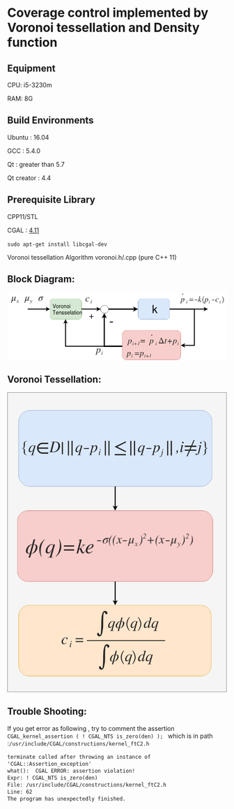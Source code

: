 # Coverage control implemented by Voronoi tessellation and Density function

## Equipment

CPU: i5-3230m

RAM: 8G

## Build Environments

Ubuntu : 16.04

GCC : 5.4.0

Qt  : greater than 5.7

Qt creator : 4.4

## Prerequisite Library

CPP11/STL

CGAL : [4.11](https://www.cgal.org/)

`sudo apt-get install libcgal-dev`

Voronoi tessellation Algorithm  voronoi.h/.cpp (pure C++ 11)

## Block Diagram:
![alt text](Diagram/Block_Diagram.png?raw=true "Title")

## Voronoi Tessellation:
![alt text](Diagram/Voronoi_Tessellation.png?raw=true "Title")

## Trouble Shooting:

If you get error as following , try to comment the assertion `CGAL_kernel_assertion ( ! CGAL_NTS is_zero(den) );
` which is in path :`/usr/include/CGAL/constructions/kernel_ftC2.h`

```
terminate called after throwing an instance of 'CGAL::Assertion_exception'
what():  CGAL ERROR: assertion violation!
Expr: ! CGAL_NTS is_zero(den)
File: /usr/include/CGAL/constructions/kernel_ftC2.h
Line: 62
The program has unexpectedly finished.
```

